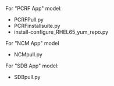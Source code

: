 For "PCRF App" model:
* PCRFPull.py
* PCRFinstallsuite.py
* install-configure_RHEL65_yum_repo.py

For "NCM App" model
* NCMpull.py

For "SDB App" model:
* SDBpull.py
